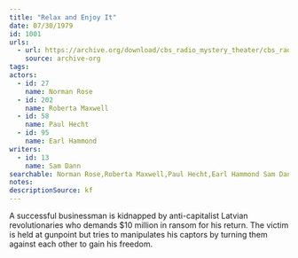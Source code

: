 ```yaml
---
title: "Relax and Enjoy It"
date: 07/30/1979
id: 1001
urls: 
  - url: https://archive.org/download/cbs_radio_mystery_theater/cbs_radio_mystery_theater-1001-1050.zip/cbs_radio_mystery_theater-1001-1050%2Fcbsrmt_1001_relax_and_enjoy_it.mp3
    source: archive-org
tags: 
actors:  
  - id: 27
    name: Norman Rose  
  - id: 202
    name: Roberta Maxwell  
  - id: 58
    name: Paul Hecht  
  - id: 95
    name: Earl Hammond
writers:  
  - id: 13
    name: Sam Dann
searchable: Norman Rose,Roberta Maxwell,Paul Hecht,Earl Hammond Sam Dann
notes: 
descriptionSource: kf
---
```

A successful businessman is kidnapped by anti-capitalist Latvian revolutionaries who demands $10 million in ransom for his return. The victim is held at gunpoint but tries to manipulates his captors by turning them against each other to gain his freedom.